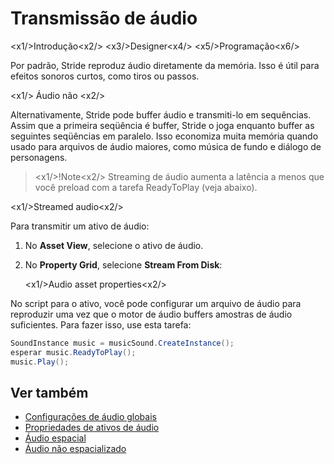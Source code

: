 # Transmissão de áudio

<x1\/>Introdução<x2\/>
<x3\/>Designer<x4\/>
<x5\/>Programação<x6\/>

Por padrão, Stride reproduz áudio diretamente da memória. Isso é útil para efeitos sonoros curtos, como tiros ou passos.

<x1\/> Áudio não <x2\/>

Alternativamente, Stride pode buffer áudio e transmiti-lo em sequências. Assim que a primeira seqüência é buffer, Stride o joga enquanto buffer as seguintes seqüências em paralelo. Isso economiza muita memória quando usado para arquivos de áudio maiores, como música de fundo e diálogo de personagens.

> <x1\/>!Note<x2\/>
> Streaming de áudio aumenta a latência a menos que você preload com a tarefa ReadyToPlay (veja abaixo).

<x1\/>Streamed audio<x2\/>

Para transmitir um ativo de áudio:

1. No **Asset View**, selecione o ativo de áudio.

2. No **Property Grid**, selecione **Stream From Disk**:

   <x1\/>Audio asset properties<x2\/>

No script para o ativo, você pode configurar um arquivo de áudio para reproduzir uma vez que o motor de áudio buffers amostras de áudio suficientes. Para fazer isso, use esta tarefa:

```cs
SoundInstance music = musicSound.CreateInstance();
esperar music.ReadyToPlay();
music.Play();
```

## Ver também
* [Configurações de áudio globais](global-audio-settings.md)
* [Propriedades de ativos de áudio](audio-asset-properties.md)
* [Áudio espacial](spatialized-audio.md)
* [Áudio não espacializado](non-spatialized-audio.md)
